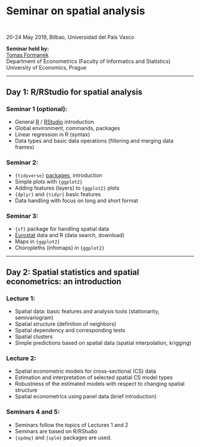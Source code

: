 # <p> Seminar on spatial analysis </p> 
</br> 
20-24 May 2019, Bilbao,     
Universidad del País Vasco  </br> 

**Seminar held by:**  
[Tomas Formanek](https://formanektomas.github.io/)     
Department of Econometrics (Faculty of Informatics and Statistics)  
University of Economics, Prague  
</p>
<hr size=2>

## <p> Day 1: R/RStudio for spatial analysis</br></p>

### <p> Seminar 1 (optional):</br> 
- General [R](https://www.r-project.org/) / [RStudio](https://www.rstudio.com/products/RStudio/) introduction  
- Global environment, commands, packages 
- Linear regression in R (syntax)  
- Data types and basic data operations (filtering and merging data frames) 
</p>

### <p> Seminar 2: 
- `{tidyverse}` [packages](https://www.rstudio.com/products/rpackages/), introduction</br> 
- Simple plots with `{ggplot2}` 
- Adding features (layers) to `{ggplot2}` plots 
- `{dplyr}` and `{tidyr}` basic features 
- Data handling with focus on long and short format 
</p>

### <p> Seminar 3:</br> 
- `{sf}` package for handling spatial data  
- [Eurostat](http://ec.europa.eu/eurostat) data and R (data search, download)
- Maps in `{ggplot2}`  
- Choropleths (infomaps) in `{ggplot2}`
</p>

<hr size=2>

## <p> Day 2: Spatial statistics and spatial econometrics: an introduction</br></p>

### Lecture 1:  
- Spatial data: basic features and analysis tools (stationarity, semivariogram)  
- Spatial structure (definition of neighbors)  
- Spatial dependency and corresponding tests  
- Spatial clusters  
- Simple predictions based on spatial data (spatial interpolation, krigging)  

### Lecture 2:
- Spatial econometric models for cross-sectional (CS) data   
- Estimation and interpretation of selected spatial CS model types   
- Robustness of the estimated models with respect to changing spatial structure   
- Spatial econometrics using panel data (brief introduction)   

### Seminars 4 and 5:  
- Seminars follow the topics of Lectures 1 and 2  
- Seminars are based on R/RStudio  
- `{spdep}` and `{splm}` packages are used.  
